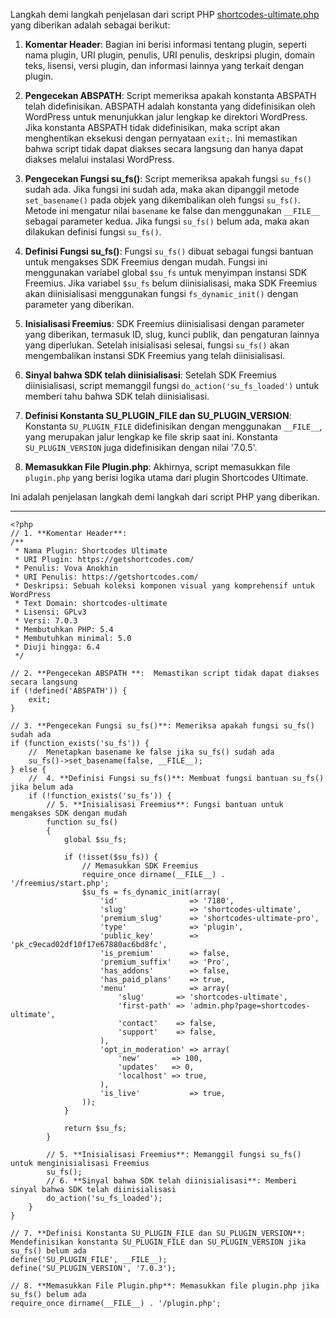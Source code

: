 Langkah demi langkah penjelasan dari script PHP [shortcodes-ultimate.php](shortcodes-ultimate/shortcodes-ultimate.php) yang diberikan adalah sebagai berikut:

1. **Komentar Header**: Bagian ini berisi informasi tentang plugin, seperti nama plugin, URI plugin, penulis, URI penulis, deskripsi plugin, domain teks, lisensi, versi plugin, dan informasi lainnya yang terkait dengan plugin.

2. **Pengecekan ABSPATH**: Script memeriksa apakah konstanta ABSPATH telah didefinisikan. ABSPATH adalah konstanta yang didefinisikan oleh WordPress untuk menunjukkan jalur lengkap ke direktori WordPress. Jika konstanta ABSPATH tidak didefinisikan, maka script akan menghentikan eksekusi dengan pernyataan `exit;`. Ini memastikan bahwa script tidak dapat diakses secara langsung dan hanya dapat diakses melalui instalasi WordPress.

3. **Pengecekan Fungsi su_fs()**: Script memeriksa apakah fungsi `su_fs()` sudah ada. Jika fungsi ini sudah ada, maka akan dipanggil metode `set_basename()` pada objek yang dikembalikan oleh fungsi `su_fs()`. Metode ini mengatur nilai `basename` ke false dan menggunakan `__FILE__` sebagai parameter kedua. Jika fungsi `su_fs()` belum ada, maka akan dilakukan definisi fungsi `su_fs()`.

4. **Definisi Fungsi su_fs()**: Fungsi `su_fs()` dibuat sebagai fungsi bantuan untuk mengakses SDK Freemius dengan mudah. Fungsi ini menggunakan variabel global `$su_fs` untuk menyimpan instansi SDK Freemius. Jika variabel `$su_fs` belum diinisialisasi, maka SDK Freemius akan diinisialisasi menggunakan fungsi `fs_dynamic_init()` dengan parameter yang diberikan.

5. **Inisialisasi Freemius**: SDK Freemius diinisialisasi dengan parameter yang diberikan, termasuk ID, slug, kunci publik, dan pengaturan lainnya yang diperlukan. Setelah inisialisasi selesai, fungsi `su_fs()` akan mengembalikan instansi SDK Freemius yang telah diinisialisasi.

6. **Sinyal bahwa SDK telah diinisialisasi**: Setelah SDK Freemius diinisialisasi, script memanggil fungsi `do_action('su_fs_loaded')` untuk memberi tahu bahwa SDK telah diinisialisasi.

7. **Definisi Konstanta SU_PLUGIN_FILE dan SU_PLUGIN_VERSION**: Konstanta `SU_PLUGIN_FILE` didefinisikan dengan menggunakan `__FILE__`, yang merupakan jalur lengkap ke file skrip saat ini. Konstanta `SU_PLUGIN_VERSION` juga didefinisikan dengan nilai '7.0.5'.

8. **Memasukkan File Plugin.php**: Akhirnya, script memasukkan file `plugin.php` yang berisi logika utama dari plugin Shortcodes Ultimate.

Ini adalah penjelasan langkah demi langkah dari script PHP yang diberikan.

<hr>

```
<?php
// 1. **Komentar Header**:
/**
 * Nama Plugin: Shortcodes Ultimate
 * URI Plugin: https://getshortcodes.com/
 * Penulis: Vova Anokhin
 * URI Penulis: https://getshortcodes.com/
 * Deskripsi: Sebuah koleksi komponen visual yang komprehensif untuk WordPress
 * Text Domain: shortcodes-ultimate
 * Lisensi: GPLv3
 * Versi: 7.0.3
 * Membutuhkan PHP: 5.4
 * Membutuhkan minimal: 5.0
 * Diuji hingga: 6.4
 */

// 2. **Pengecekan ABSPATH **:  Memastikan script tidak dapat diakses secara langsung
if (!defined('ABSPATH')) {
    exit;
}

// 3. **Pengecekan Fungsi su_fs()**: Memeriksa apakah fungsi su_fs() sudah ada
if (function_exists('su_fs')) {
    //  Menetapkan basename ke false jika su_fs() sudah ada
    su_fs()->set_basename(false, __FILE__);
} else {
    //  4. **Definisi Fungsi su_fs()**: Membuat fungsi bantuan su_fs() jika belum ada
    if (!function_exists('su_fs')) {
        // 5. **Inisialisasi Freemius**: Fungsi bantuan untuk mengakses SDK dengan mudah
        function su_fs()
        {
            global $su_fs;

            if (!isset($su_fs)) {
                // Memasukkan SDK Freemius
                require_once dirname(__FILE__) . '/freemius/start.php';
                $su_fs = fs_dynamic_init(array(
                    'id'                => '7180',
                    'slug'              => 'shortcodes-ultimate',
                    'premium_slug'      => 'shortcodes-ultimate-pro',
                    'type'              => 'plugin',
                    'public_key'        => 'pk_c9ecad02df10f17e67880ac6bd8fc',
                    'is_premium'        => false,
                    'premium_suffix'    => 'Pro',
                    'has_addons'        => false,
                    'has_paid_plans'    => true,
                    'menu'              => array(
                        'slug'       => 'shortcodes-ultimate',
                        'first-path' => 'admin.php?page=shortcodes-ultimate',
                        'contact'    => false,
                        'support'    => false,
                    ),
                    'opt_in_moderation' => array(
                        'new'       => 100,
                        'updates'   => 0,
                        'localhost' => true,
                    ),
                    'is_live'           => true,
                ));
            }

            return $su_fs;
        }

        // 5. **Inisialisasi Freemius**: Memanggil fungsi su_fs() untuk menginisialisasi Freemius
        su_fs();
        // 6. **Sinyal bahwa SDK telah diinisialisasi**: Memberi sinyal bahwa SDK telah diinisialisasi
        do_action('su_fs_loaded');
    }
}

// 7. **Definisi Konstanta SU_PLUGIN_FILE dan SU_PLUGIN_VERSION**: Mendefinisikan konstanta SU_PLUGIN_FILE dan SU_PLUGIN_VERSION jika su_fs() belum ada
define('SU_PLUGIN_FILE', __FILE__);
define('SU_PLUGIN_VERSION', '7.0.3');

// 8. **Memasukkan File Plugin.php**: Memasukkan file plugin.php jika su_fs() belum ada  
require_once dirname(__FILE__) . '/plugin.php';

```
